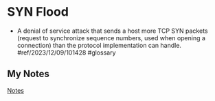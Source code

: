 # SYN Flood
- A denial of service attack that sends a host more TCP SYN packets (request to synchronize sequence numbers, used when opening a connection) than the protocol implementation can handle. #ref/2023/12/09/101428 #glossary 
## My Notes
[Notes](mynotes/syn-flood-notes.md)

